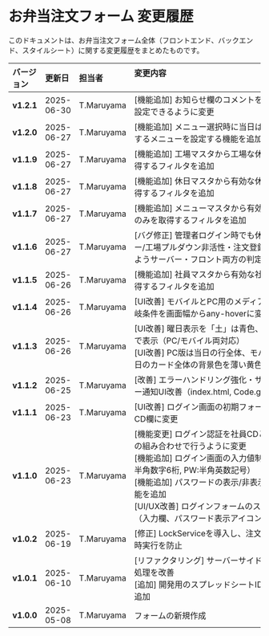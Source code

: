 # お弁当注文フォーム 変更履歴

このドキュメントは、お弁当注文フォーム全体（フロントエンド、バックエンド、スタイルシート）に関する変更履歴をまとめたものです。

| バージョン | 更新日     | 担当者     | 変更内容       　　　　　　　　　　　　　　　　　　　　　　      |
| :--------- | :--------- | :--------- | :-------------------------------------------------------- |
| **v1.2.1** | 2025-06-30 | T.Maruyama | [機能追加] お知らせ欄のコメントをHTMLを直接設定できるように変更 |
| **v1.2.0** | 2025-06-27 | T.Maruyama | [機能追加] メニュー選択時に当日は選択不可とするメニューを設定する機能を追加 |
| **v1.1.9** | 2025-06-27 | T.Maruyama | [機能追加] 工場マスタから工場な休日のみを取得するフィルタを追加 |
| **v1.1.8** | 2025-06-27 | T.Maruyama | [機能追加] 休日マスタから有効な休日のみを取得するフィルタを追加 |
| **v1.1.7** | 2025-06-27 | T.Maruyama | [機能追加] メニューマスタから有効なメニューのみを取得するフィルタを追加 |
| **v1.1.6** | 2025-06-27 | T.Maruyama | [バグ修正] 管理者ログイン時でも休日はメニュー/工場プルダウン非活性・注文登録不可となるようサーバー・フロント両方の判定式を修正 |
| **v1.1.5** | 2025-06-26 | T.Maruyama | [機能追加] 社員マスタから有効な社員のみを取得するフィルタを追加 |
| **v1.1.4** | 2025-06-26 | T.Maruyama | [UI改善] モバイルとPC用のメディアクエリの分岐条件を画面幅からany-hoverに変更 |
| **v1.1.3** | 2025-06-26 | T.Maruyama | [UI改善] 曜日表示を「土」は青色、「日」は赤色で表示（PC/モバイル両対応）<br>[UI改善] PC版は当日の行全体、モバイル版は当日のカード全体の背景色を薄い黄色に変更 |
| **v1.1.2** | 2025-06-25 | T.Maruyama | [改善] エラーハンドリング強化・サーバーエラー通知UI改善（index.html, Code.gs） |
| **v1.1.1** | 2025-06-23 | T.Maruyama | [UI改善] ログイン画面の初期フォーカスを社員CD欄に変更                                                                                                                                                                                                               |
| **v1.1.0** | 2025-06-23 | T.Maruyama | [機能変更] ログイン認証を社員CDとパスワードの組み合わせで行うように変更<br>[機能追加] ログイン画面の入力値制限（社員CD:半角数字6桁, PW:半角英数記号）<br>[機能追加] パスワードの表示/非表示切り替え機能を追加<br>[UI/UX改善] ログインフォームのスタイルを改善（入力欄、パスワード表示アイコン等） |
| **v1.0.2** | 2025-06-19 | T.Maruyama | [修正] LockServiceを導入し、注文保存処理の同時実行を防止 |
| **v1.0.1** | 2025-06-10 | T.Maruyama | [リファクタリング] サーバーサイドのデータ取得処理を改善<br>[追加] 開発用のスプレッドシートIDをCONFIGに追加 |
| **v1.0.0** | 2025-05-08 | T.Maruyama | フォームの新規作成 |